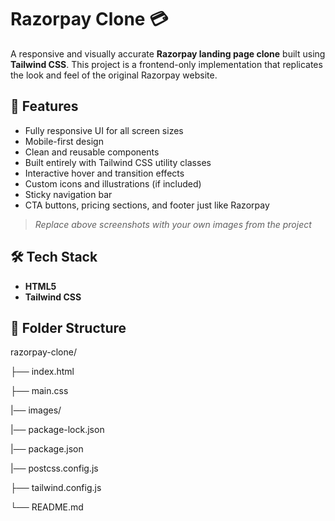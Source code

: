 # Razorpay Clone 💳

A responsive and visually accurate **Razorpay landing page clone** built using **Tailwind CSS**. This project is a frontend-only implementation that replicates the look and feel of the original Razorpay website.

## 🚀 Features

- Fully responsive UI for all screen sizes
- Mobile-first design
- Clean and reusable components
- Built entirely with Tailwind CSS utility classes
- Interactive hover and transition effects
- Custom icons and illustrations (if included)
- Sticky navigation bar
- CTA buttons, pricing sections, and footer just like Razorpay

> _Replace above screenshots with your own images from the project_

## 🛠️ Tech Stack

- **HTML5**
- **Tailwind CSS**

## 📁 Folder Structure
razorpay-clone/

├── index.html

├── main.css

|── images/

|── package-lock.json

|── package.json

|── postcss.config.js

├── tailwind.config.js

└── README.md


